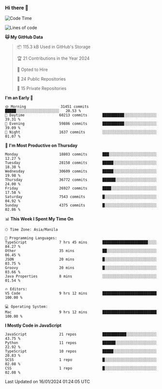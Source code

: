 ### Hi there 👋

<!--START_SECTION:waka-->
![Code Time](http://img.shields.io/badge/Code%20Time-522%20hrs%2044%20mins-blue)

![Lines of code](https://img.shields.io/badge/From%20Hello%20World%20I%27ve%20Written-62.2%20million%20lines%20of%20code-blue)

**🐱 My GitHub Data** 

> 📦 115.3 kB Used in GitHub's Storage 
 > 
> 🏆 21 Contributions in the Year 2024
 > 
> 💼 Opted to Hire
 > 
> 📜 24 Public Repositories 
 > 
> 🔑 15 Private Repositories 
 > 
**I'm an Early 🐤** 

```text
🌞 Morning                31451 commits       █████░░░░░░░░░░░░░░░░░░░░   20.53 % 
🌆 Daytime                60213 commits       ██████████░░░░░░░░░░░░░░░   39.31 % 
🌃 Evening                59886 commits       ██████████░░░░░░░░░░░░░░░   39.09 % 
🌙 Night                  1637 commits        ░░░░░░░░░░░░░░░░░░░░░░░░░   01.07 % 
```
📅 **I'm Most Productive on Thursday** 

```text
Monday                   18803 commits       ███░░░░░░░░░░░░░░░░░░░░░░   12.27 % 
Tuesday                  28158 commits       █████░░░░░░░░░░░░░░░░░░░░   18.38 % 
Wednesday                30609 commits       █████░░░░░░░░░░░░░░░░░░░░   19.98 % 
Thursday                 36772 commits       ██████░░░░░░░░░░░░░░░░░░░   24.00 % 
Friday                   26927 commits       ████░░░░░░░░░░░░░░░░░░░░░   17.58 % 
Saturday                 7543 commits        █░░░░░░░░░░░░░░░░░░░░░░░░   04.92 % 
Sunday                   4375 commits        █░░░░░░░░░░░░░░░░░░░░░░░░   02.86 % 
```


📊 **This Week I Spent My Time On** 

```text
🕑︎ Time Zone: Asia/Manila

💬 Programming Languages: 
TypeScript               7 hrs 45 mins       █████████████████████░░░░   84.27 % 
Other                    35 mins             ██░░░░░░░░░░░░░░░░░░░░░░░   06.45 % 
JSON                     20 mins             █░░░░░░░░░░░░░░░░░░░░░░░░   03.75 % 
Groovy                   20 mins             █░░░░░░░░░░░░░░░░░░░░░░░░   03.66 % 
Java Properties          8 mins              ░░░░░░░░░░░░░░░░░░░░░░░░░   01.54 % 

🔥 Editors: 
VS Code                  9 hrs 12 mins       █████████████████████████   100.00 % 

💻 Operating System: 
Mac                      9 hrs 12 mins       █████████████████████████   100.00 % 
```

**I Mostly Code in JavaScript** 

```text
JavaScript               21 repos            ███████████░░░░░░░░░░░░░░   43.75 % 
Python                   11 repos            ██████░░░░░░░░░░░░░░░░░░░   22.92 % 
TypeScript               10 repos            █████░░░░░░░░░░░░░░░░░░░░   20.83 % 
SCSS                     1 repo              █░░░░░░░░░░░░░░░░░░░░░░░░   02.08 % 
CSS                      1 repo              █░░░░░░░░░░░░░░░░░░░░░░░░   02.08 % 
```




 Last Updated on 16/01/2024 01:24:05 UTC
<!--END_SECTION:waka-->
